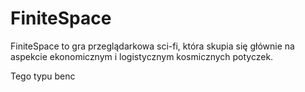 # FiniteSpace
FiniteSpace to gra przeglądarkowa sci-fi, która skupia się głównie na aspekcie ekonomicznym i logistycznym kosmicznych potyczek.

Tego typu benc
